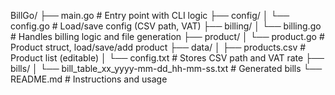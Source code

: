 BillGo/
├── main.go                  # Entry point with CLI logic
├── config/
│   └── config.go            # Load/save config (CSV path, VAT)
├── billing/
│   └── billing.go           # Handles billing logic and file generation
├── product/
│   └── product.go           # Product struct, load/save/add product
├── data/
│   ├── products.csv         # Product list (editable)
│   └── config.txt           # Stores CSV path and VAT rate
├── bills/
│   └── bill_table_xx_yyyy-mm-dd_hh-mm-ss.txt  # Generated bills
└── README.md                # Instructions and usage
